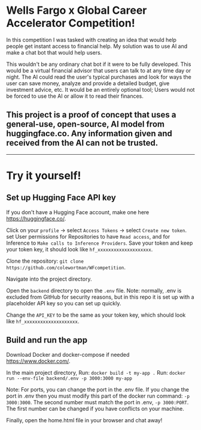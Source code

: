 # Wells Fargo x Global Career Accelerator Competition!

In this competition I was tasked with creating an idea that would help people get instant access to financial help.
My solution was to use AI and make a chat bot that would help users.

This wouldn't be any ordinary chat bot if it were to be fully developed. This would be a virtual financial advisor that users can talk to at any time day or night.
The AI could read the user's typical purchases and look for ways the user can save money, analyze and provide a detailed budget, give investment advice, etc.
It would be an entirely optional tool; Users would not be forced to use the AI or allow it to read their finances.

## This project is a proof of concept that uses a general-use, open-source, AI model from huggingface.co. Any information given and received from the AI can not be trusted.

---

# Try it yourself!

## Set up Hugging Face API key

If you don't have a Hugging Face account, make one here https://huggingface.co/.

Click on your `profile` -> select `Access Tokens` -> select `Create new token`.
set User permissions for Repositories to have `Read access`, and for Inference to `Make calls to Inference Providers`.
Save your token and keep your token key, it should look like `hf_xxxxxxxxxxxxxxxxxxxx`.

Clone the repository: `git clone https://github.com/colewortman/WFcompetition`.

Navigate into the project directory.

Open the `backend` directory to open the `.env` file.
Note: normally, .env is excluded from GitHub for security reasons, but in this repo it is set up with a placeholder API key so you can set up quickly.

Change the `API_KEY` to be the same as your token key, which should look like `hf_xxxxxxxxxxxxxxxxxxxx`.

## Build and run the app

Download Docker and docker-compose if needed https://www.docker.com/.

In the main project directory,
Run: `docker build -t my-app .`
Run: `docker run --env-file backend/.env -p 3000:3000 my-app`

Note: For ports, you can change the port in the .env file. If you change the port in .env then you must modify this part of the docker run command: `-p 3000:3000`.
The second number must match the port in .env, `-p 3000:PORT`.
The first number can be changed if you have conflicts on your machine.

Finally, open the home.html file in your browser and chat away!
